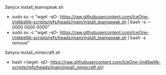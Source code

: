Запуск install_teamspeak.sh
- sudo su -c "wget -qO- https://raw.githubusercontent.com/IceOne-i/nikbellik-scripts/refs/heads/main/install_teamspeak.sh | bash -s -- 0000 0000 0000"
- sudo su -c "wget -qO- https://raw.githubusercontent.com/IceOne-i/nikbellik-scripts/refs/heads/main/install_teamspeak.sh | bash -s remove"

Запуск install_minecraft.sh
- bash <(wget -qO- https://raw.githubusercontent.com/IceOne-i/nikbellik-scripts/refs/heads/main/install_minecraft.sh)

